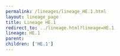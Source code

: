 ```yaml
---
permalink: /lineages/lineage_HE.1.html
layout: lineage_page
title: Lineage HE.1
redirect_to: ../lineage.html?lineage=HE.1
lineage: HE.1
parent: 
children: ['HE.1']
---
```

